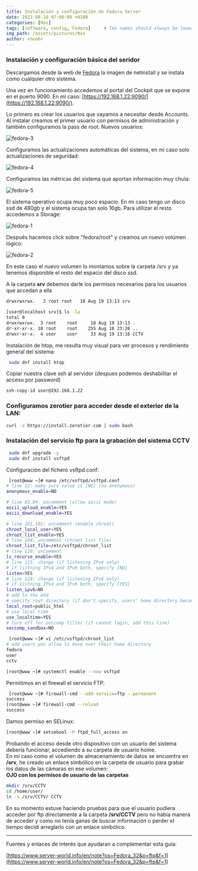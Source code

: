 ```yaml
---
title: Instalación y configuración de Fedora Server
date: 2023-08-18 07:00:00 +0100
categories: [Nas]
tags: [software, config, Fedora]     # TAG names should always be lowercase
img_path: /assets/pictures/Nas
author: <noah>
---
```


### Instalación y configuración básica del seridor

Descargamos desde la web de [Fedora](https://fedoraproject.org/server/) la imagen de netinstall y se instala como cualquier otro sistema. 

Una vez en funcionamiento accedemos al portal del Cockpit que se expone en el puerto 9090.
En mi caso: [https://192.168.1.22:9090/](https://192.168.1.22:9090/).

Lo primero es crear los usuarios que vayamos a necesitar desde Accounts. Al instalar creamos el primer usuario con permisos de administración y también configuramos la pass de root.
Nuevos usuarios:

![fedora-3](fedora-3.png)

Configuramos las actualizaciones automáticas del sistema, en mi caso solo actualizaciones de seguridad:

![fedora-4](fedora-4.png)

Configuramos las métricas del sistema que aportan información muy chula:

![fedora-5](fedora-5.png)

El sistema operativo ocupa muy poco espacio. En mi caso tengo un disco ssd de 480gb y el sistema ocupa tan solo 16gb. Para utilizar el resto accedemos a Storage:

![fedora-1](fedora-1.png)

Después hacemos click sobre "fedora/root" y creamos un nuevo volúmen lógico:

![fedora-2](fedora-2.png)

En este caso el nuevo volumen lo montamos sobre la carpeta /srv y ya tenemos disponible el resto del espacio del disco ssd.

A la carpeta **srv** debemos darle los permisos necesarios para los usuarios que accedan a ella

``` bash
drwxrwxrwx.   3 root root   18 Aug 19 13:13 srv

[user@localhost srv]$ ls -la
total 0
drwxrwxrwx.  3 root    root     18 Aug 19 13:13 .
dr-xr-xr-x. 18 root    root    255 Aug 18 23:26 ..
drwxr-xr-x.  4 user    user     33 Aug 19 13:16 CCTV
```

Instalación de htop, me resulta muy visual para ver procesos y rendimiento general del sistema:
``` bash
 sudo dnf install htop
 ```
Copiar nuestra clave ssh al servidor (despues podemos deshabilitar el acceso por password)

 ``` bash
 ssh-copy-id user@192.168.1.22
```

### Configuramos zerotier para acceder desde el exterior de la LAN:
``` bash
curl -s https://install.zerotier.com | sudo bash
```


### Instalación del servicio ftp para la grabación del sistema CCTV
``` bash
 sudo dnf upgrade -y
 sudo dnf install vsftpd
```
Configuración del fichero vsftpd.conf:

``` bash
 [root@www ~]# nano /etc/vsftpd/vsftpd.conf
# line 12: make sure value is [NO] (no anonymous)
anonymous_enable=NO

# line 83,84: uncomment (allow ascii mode)
ascii_upload_enable=YES
ascii_download_enable=YES

# line 101,102: uncomment (enable chroot)
chroot_local_user=YES
chroot_list_enable=YES
# line 104: uncomment (chroot list file)
chroot_list_file=/etc/vsftpd/chroot_list
# line 110: uncomment
ls_recurse_enable=YES
# line 115: change (if listening IPv4 only)
# if listning IPv4 and IPv6 both, specify [NO]
listen=YES
# line 124: change (if listening IPv6 only)
# if listning IPv4 and IPv6 both, specify [YES]
listen_ipv6=NO
# add to the end
# specify root directory (if don't specify, users' home directory become FTP home directory)
local_root=public_html
# use local time
use_localtime=YES
# turn off for seccomp filter (if cannot login, add this line)
seccomp_sandbox=NO
```

``` bash
 [root@www ~]# vi /etc/vsftpd/chroot_list
# add users you allow to move over their home directory
fedora
user
cctv
```
``` bash
[root@www ~]# systemctl enable --now vsftpd 
```

Permitimos en el firewall el servicio FTP:
``` bash
 [root@www ~]# firewall-cmd --add-service=ftp --permanent
success
[root@www ~]# firewall-cmd --reload
success 
```
Damos permiso en SELinux:
``` bash
[root@www ~]# setsebool -P ftpd_full_access on 
```

Probando el acceso desde otro dispositivo con un usuario del sistema debería funcionar, accediendo a su carpeta de usuario home.   
En mi caso como el volumen de almacenamiento de datos se encuentra en **/srv**, he creado un enlace simbólico en la carpeta de usuario para grabar los datos de las cámaras en ese volumen:  
**OJO con los permisos de usuario de las carpetas**
``` bash
mkdir /srv/CCTV
cd /home/user/
ln -s /srv/CCTV/ CCTV
```
En su momento estuve haciendo pruebas para que el usuario pudiera acceder por ftp directamente a la carpeta **/srv/CCTV** pero no había manera de acceder y como no tenía ganas de buscar información o perder el tiempo decidí arreglarlo con un enlace simbólico.





***   
Fuentes y enlaces de interés que ayudaran a complementar esta guía:  

[https://www.server-world.info/en/note?os=Fedora_32&p=ftp&f=1](https://www.server-world.info/en/note?os=Fedora_32&p=ftp&f=1)
